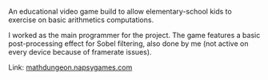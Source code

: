 An educational video game build to allow elementary-school kids to exercise on basic arithmetics computations.

I worked as the main programmer for the project. The game features a basic post-processing effect for Sobel filtering, also done by me (not active on every device because of framerate issues).

Link: [mathdungeon.napsygames.com](http://mathdungeon.napsygames.com)